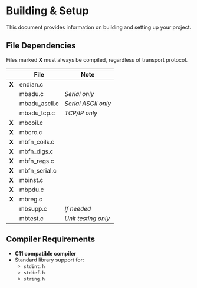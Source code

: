 # Building & Setup

This document provides information on building and setting up your project.

## File Dependencies

Files marked **X** must always be compiled, regardless of transport protocol.

|       | File          | Note                |
| ----- | ------------- | ------------------- |
| **X** | endian.c      |                     |
|       | mbadu.c       | _Serial only_       |
|       | mbadu_ascii.c | _Serial ASCII only_ |
|       | mbadu_tcp.c   | _TCP/IP only_       |
| **X** | mbcoil.c      |                     |
| **X** | mbcrc.c       |                     |
| **X** | mbfn_coils.c  |                     |
| **X** | mbfn_digs.c   |                     |
| **X** | mbfn_regs.c   |                     |
| **X** | mbfn_serial.c |                     |
| **X** | mbinst.c      |                     |
| **X** | mbpdu.c       |                     |
| **X** | mbreg.c       |                     |
|       | mbsupp.c      | _If needed_         |
|       | mbtest.c      | _Unit testing only_ |

## Compiler Requirements

- **C11 compatible compiler**
- Standard library support for:
  - `stdint.h`
  - `stddef.h`
  - `string.h`
